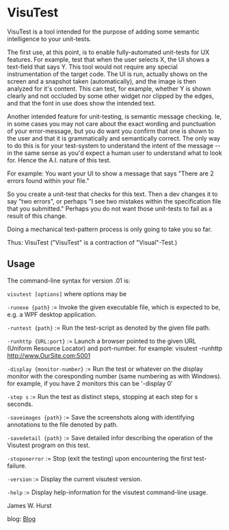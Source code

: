 VisuTest
========

VisuTest is a tool intended for the purpose of adding some semantic intelligence to your unit-tests.


The first use, at this point, is to enable fully-automated unit-tests for UX features. For example, test that when the user selects X, the UI shows a text-field that says Y. This tool would not require any special instrumentation of the target code. The UI is run, actually shows on the screen and a snapshot taken (automatically), and the image is then analyzed for it's content. This can test, for example, whether Y is shown clearly and not occluded by some other widget nor clipped by the edges, and that the font in use does show the intended text.


Another intended feature for unit-testing, is semantic message checking. Ie, in some cases you may not care about the exact wording and punctuation of your error-message, but you do want you confirm that one is shown to the user and that it is grammatically and semantically correct. The only way to do this is for your test-system to understand the intent of the message -- in the same sense as you'd expect a human user to understand what to look for. Hence the A.I. nature of this test.


For example: You want your UI to show a message that says "There are 2 errors found within your file." 


So you create a unit-test that checks for this text. Then a dev changes it to say "two errors", or perhaps "I see two mistakes within the specification file that you submitted." Perhaps you do not want those unit-tests to fail as a result of this change.


Doing a mechanical text-pattern process is only going to take you so far.


Thus: VisuTest
("VisuTest" is a contraction of "Visual"-Test.)


Usage
-----

The command-line syntax for version .01 is:

`visutest [options]` where options may be

`-runexe {path}` := Invoke the given executable file, which is expected to be, e.g. a WPF desktop application.
  
`-runtest {path}` := Run the test-script as denoted by the given file path.
  
`-runhttp {URL:port}` := Launch a browser pointed to the given URL (Uniform Resource Locator) and port-number.
                           for example: visutest -runhttp http://www.OurSite.com:5001
                           
`-display {monitor-number}` := Run the test or whatever on the display monitor with the coresponding number
                               (same numbering as with Windows).
                               for example, if you have 2 monitors this can be '-display 0'
                               
`-step s`  :=  Run the test as distinct steps, stopping at each step for s seconds.
  
`-saveimages {path}` := Save the screenshots along with identifying annotations to the file denoted by path.

`-savedetail {path}` := Save detailed infor describing the operation of the Visutest program on this test.
  
`-stoponerror` := Stop (exit the testing) upon encountering the first test-failure.
  
`-version` := Display the current visutest version.
  
`-help` := Display help-information for the visutest command-line usage.
  




James W. Hurst

blog:  [Blog](http://www.JamesHurst.dev)
